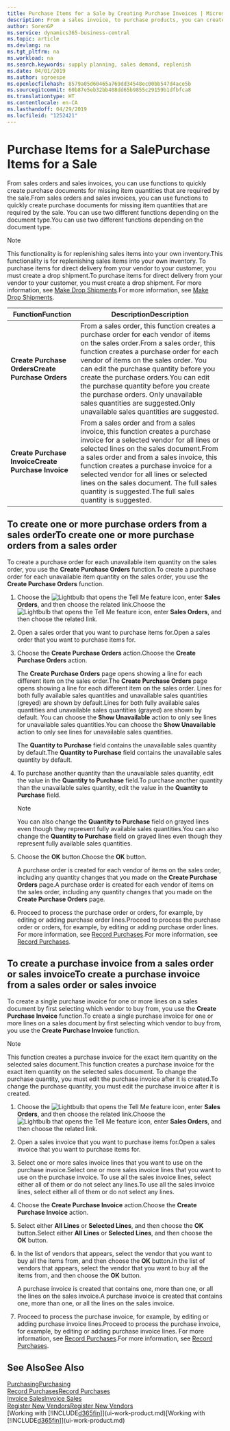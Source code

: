 ```yaml
---
title: Purchase Items for a Sale by Creating Purchase Invoices | Microsoft Docs
description: From a sales invoice, to purchase products, you can create a purchase invoice for a vendor or supplier.
author: SorenGP
ms.service: dynamics365-business-central
ms.topic: article
ms.devlang: na
ms.tgt_pltfrm: na
ms.workload: na
ms.search.keywords: supply planning, sales demand, replenish
ms.date: 04/01/2019
ms.author: sgroespe
ms.openlocfilehash: 8579a05d60465a769dd34548ec00bb547d4ace5b
ms.sourcegitcommit: 60b87e5eb32bb408dd65b9855c29159b1dfbfca8
ms.translationtype: HT
ms.contentlocale: en-CA
ms.lasthandoff: 04/29/2019
ms.locfileid: "1252421"
---
```

# <a name="purchase-items-for-a-sale"></a><span data-ttu-id="2ef64-103">Purchase Items for a Sale</span><span class="sxs-lookup"><span data-stu-id="2ef64-103">Purchase Items for a Sale</span></span>
<span data-ttu-id="2ef64-104">From sales orders and sales invoices, you can use functions to quickly create purchase documents for missing item quantities that are required by the sale.</span><span class="sxs-lookup"><span data-stu-id="2ef64-104">From sales orders and sales invoices, you can use functions to quickly create purchase documents for missing item quantities that are required by the sale.</span></span> <span data-ttu-id="2ef64-105">You can use two different functions depending on the document type.</span><span class="sxs-lookup"><span data-stu-id="2ef64-105">You can use two different functions depending on the document type.</span></span>

> [!Note]
> <span data-ttu-id="2ef64-106">This functionality is for replenishing sales items into your own inventory.</span><span class="sxs-lookup"><span data-stu-id="2ef64-106">This functionality is for replenishing sales items into your own inventory.</span></span> <span data-ttu-id="2ef64-107">To purchase items for direct delivery from your vendor to your customer, you must create a drop shipment.</span><span class="sxs-lookup"><span data-stu-id="2ef64-107">To purchase items for direct delivery from your vendor to your customer, you must create a drop shipment.</span></span> <span data-ttu-id="2ef64-108">For more information, see [Make Drop Shipments](sales-how-drop-shipment.md).</span><span class="sxs-lookup"><span data-stu-id="2ef64-108">For more information, see [Make Drop Shipments](sales-how-drop-shipment.md).</span></span>   

|<span data-ttu-id="2ef64-109">Function</span><span class="sxs-lookup"><span data-stu-id="2ef64-109">Function</span></span>|<span data-ttu-id="2ef64-110">Description</span><span class="sxs-lookup"><span data-stu-id="2ef64-110">Description</span></span>|
|--------|-----------|
|<span data-ttu-id="2ef64-111">**Create Purchase Orders**</span><span class="sxs-lookup"><span data-stu-id="2ef64-111">**Create Purchase Orders**</span></span>|<span data-ttu-id="2ef64-112">From a sales order, this function creates a purchase order for each vendor of items on the sales order.</span><span class="sxs-lookup"><span data-stu-id="2ef64-112">From a sales order, this function creates a purchase order for each vendor of items on the sales order.</span></span> <span data-ttu-id="2ef64-113">You can edit the purchase quantity before you create the purchase orders.</span><span class="sxs-lookup"><span data-stu-id="2ef64-113">You can edit the purchase quantity before you create the purchase orders.</span></span> <span data-ttu-id="2ef64-114">Only unavailable sales quantities are suggested.</span><span class="sxs-lookup"><span data-stu-id="2ef64-114">Only unavailable sales quantities are suggested.</span></span>
|<span data-ttu-id="2ef64-115">**Create Purchase Invoice**</span><span class="sxs-lookup"><span data-stu-id="2ef64-115">**Create Purchase Invoice**</span></span>|<span data-ttu-id="2ef64-116">From a sales order and from a sales invoice, this function creates a purchase invoice for a selected vendor for all lines or selected lines on the sales document.</span><span class="sxs-lookup"><span data-stu-id="2ef64-116">From a sales order and from a sales invoice, this function creates a purchase invoice for a selected vendor for all lines or selected lines on the sales document.</span></span> <span data-ttu-id="2ef64-117">The full sales quantity is suggested.</span><span class="sxs-lookup"><span data-stu-id="2ef64-117">The full sales quantity is suggested.</span></span>|

## <a name="to-create-one-or-more-purchase-orders-from-a-sales-order"></a><span data-ttu-id="2ef64-118">To create one or more purchase orders from a sales order</span><span class="sxs-lookup"><span data-stu-id="2ef64-118">To create one or more purchase orders from a sales order</span></span>
<span data-ttu-id="2ef64-119">To create a purchase order for each unavailable item quantity on the sales order, you use the **Create Purchase Orders** function.</span><span class="sxs-lookup"><span data-stu-id="2ef64-119">To create a purchase order for each unavailable item quantity on the sales order, you use the **Create Purchase Orders** function.</span></span>

1. <span data-ttu-id="2ef64-120">Choose the ![Lightbulb that opens the Tell Me feature](media/ui-search/search_small.png "Tell me what you want to do") icon, enter **Sales Orders**, and then choose the related link.</span><span class="sxs-lookup"><span data-stu-id="2ef64-120">Choose the ![Lightbulb that opens the Tell Me feature](media/ui-search/search_small.png "Tell me what you want to do") icon, enter **Sales Orders**, and then choose the related link.</span></span>
2. <span data-ttu-id="2ef64-121">Open a sales order that you want to purchase items for.</span><span class="sxs-lookup"><span data-stu-id="2ef64-121">Open a sales order that you want to purchase items for.</span></span>
3. <span data-ttu-id="2ef64-122">Choose the **Create Purchase Orders** action.</span><span class="sxs-lookup"><span data-stu-id="2ef64-122">Choose the **Create Purchase Orders** action.</span></span>

    <span data-ttu-id="2ef64-123">The **Create Purchase Orders** page opens showing a line for each different item on the sales order.</span><span class="sxs-lookup"><span data-stu-id="2ef64-123">The **Create Purchase Orders** page opens showing a line for each different item on the sales order.</span></span> <span data-ttu-id="2ef64-124">Lines for both fully available sales quantities and unavailable sales quantities (greyed) are shown by default.</span><span class="sxs-lookup"><span data-stu-id="2ef64-124">Lines for both fully available sales quantities and unavailable sales quantities (grayed) are shown by default.</span></span> <span data-ttu-id="2ef64-125">You can choose the **Show Unavailable** action to only see lines for unavailable sales quantities.</span><span class="sxs-lookup"><span data-stu-id="2ef64-125">You can choose the **Show Unavailable** action to only see lines for unavailable sales quantities.</span></span>

    <span data-ttu-id="2ef64-126">The **Quantity to Purchase** field contains the unavailable sales quantity by default.</span><span class="sxs-lookup"><span data-stu-id="2ef64-126">The **Quantity to Purchase** field contains the unavailable sales quantity by default.</span></span>
4. <span data-ttu-id="2ef64-127">To purchase another quantity than the unavailable sales quantity, edit the value in the **Quantity to Purchase** field.</span><span class="sxs-lookup"><span data-stu-id="2ef64-127">To purchase another quantity than the unavailable sales quantity, edit the value in the **Quantity to Purchase** field.</span></span>

    > [!NOTE]  
    >   <span data-ttu-id="2ef64-128">You can also change the **Quantity to Purchase** field on grayed lines even though they represent fully available sales quantities.</span><span class="sxs-lookup"><span data-stu-id="2ef64-128">You can also change the **Quantity to Purchase** field on grayed lines even though they represent fully available sales quantities.</span></span>
5. <span data-ttu-id="2ef64-129">Choose the **OK** button.</span><span class="sxs-lookup"><span data-stu-id="2ef64-129">Choose the **OK** button.</span></span>

    <span data-ttu-id="2ef64-130">A purchase order is created for each vendor of items on the sales order, including any quantity changes that you made on the **Create Purchase Orders** page.</span><span class="sxs-lookup"><span data-stu-id="2ef64-130">A purchase order is created for each vendor of items on the sales order, including any quantity changes that you made on the **Create Purchase Orders** page.</span></span>
7. <span data-ttu-id="2ef64-131">Proceed to process the purchase order or orders, for example, by editing or adding purchase order lines.</span><span class="sxs-lookup"><span data-stu-id="2ef64-131">Proceed to process the purchase order or orders, for example, by editing or adding purchase order lines.</span></span> <span data-ttu-id="2ef64-132">For more information, see [Record Purchases](purchasing-how-record-purchases.md).</span><span class="sxs-lookup"><span data-stu-id="2ef64-132">For more information, see [Record Purchases](purchasing-how-record-purchases.md).</span></span>


## <a name="to-create-a-purchase-invoice-from-a-sales-order-or-sales-invoice"></a><span data-ttu-id="2ef64-133">To create a purchase invoice from a sales order or sales invoice</span><span class="sxs-lookup"><span data-stu-id="2ef64-133">To create a purchase invoice from a sales order or sales invoice</span></span>
<span data-ttu-id="2ef64-134">To create a single purchase invoice for one or more lines on a sales document by first selecting which vendor to buy from, you use the **Create Purchase Invoice** function.</span><span class="sxs-lookup"><span data-stu-id="2ef64-134">To create a single purchase invoice for one or more lines on a sales document by first selecting which vendor to buy from, you use the **Create Purchase Invoice** function.</span></span>

> [!NOTE]  
>   <span data-ttu-id="2ef64-135">This function creates a purchase invoice for the exact item quantity on the selected sales document.</span><span class="sxs-lookup"><span data-stu-id="2ef64-135">This function creates a purchase invoice for the exact item quantity on the selected sales document.</span></span> <span data-ttu-id="2ef64-136">To change the purchase quantity, you must edit the purchase invoice after it is created.</span><span class="sxs-lookup"><span data-stu-id="2ef64-136">To change the purchase quantity, you must edit the purchase invoice after it is created.</span></span>  

1. <span data-ttu-id="2ef64-137">Choose the ![Lightbulb that opens the Tell Me feature](media/ui-search/search_small.png "Tell me what you want to do") icon, enter **Sales Orders**, and then choose the related link.</span><span class="sxs-lookup"><span data-stu-id="2ef64-137">Choose the ![Lightbulb that opens the Tell Me feature](media/ui-search/search_small.png "Tell me what you want to do") icon, enter **Sales Orders**, and then choose the related link.</span></span>
2. <span data-ttu-id="2ef64-138">Open a sales invoice that you want to purchase items for.</span><span class="sxs-lookup"><span data-stu-id="2ef64-138">Open a sales invoice that you want to purchase items for.</span></span>
3. <span data-ttu-id="2ef64-139">Select one or more sales invoice lines that you want to use on the purchase invoice.</span><span class="sxs-lookup"><span data-stu-id="2ef64-139">Select one or more sales invoice lines that you want to use on the purchase invoice.</span></span> <span data-ttu-id="2ef64-140">To use all the sales invoice lines, select either all of them or do not select any lines.</span><span class="sxs-lookup"><span data-stu-id="2ef64-140">To use all the sales invoice lines, select either all of them or do not select any lines.</span></span>
4. <span data-ttu-id="2ef64-141">Choose the **Create Purchase Invoice** action.</span><span class="sxs-lookup"><span data-stu-id="2ef64-141">Choose the **Create Purchase Invoice** action.</span></span>
5. <span data-ttu-id="2ef64-142">Select either **All Lines** or **Selected Lines**, and then choose the **OK** button.</span><span class="sxs-lookup"><span data-stu-id="2ef64-142">Select either **All Lines** or **Selected Lines**, and then choose the **OK** button.</span></span>  
6. <span data-ttu-id="2ef64-143">In the list of vendors that appears, select the vendor that you want to buy all the items from, and then choose the **OK** button.</span><span class="sxs-lookup"><span data-stu-id="2ef64-143">In the list of vendors that appears, select the vendor that you want to buy all the items from, and then choose the **OK** button.</span></span>

    <span data-ttu-id="2ef64-144">A purchase invoice is created that contains one, more than one, or all the lines on the sales invoice.</span><span class="sxs-lookup"><span data-stu-id="2ef64-144">A purchase invoice is created that contains one, more than one, or all the lines on the sales invoice.</span></span>
7. <span data-ttu-id="2ef64-145">Proceed to process the purchase invoice, for example, by editing or adding purchase invoice lines.</span><span class="sxs-lookup"><span data-stu-id="2ef64-145">Proceed to process the purchase invoice, for example, by editing or adding purchase invoice lines.</span></span> <span data-ttu-id="2ef64-146">For more information, see [Record Purchases](purchasing-how-record-purchases.md).</span><span class="sxs-lookup"><span data-stu-id="2ef64-146">For more information, see [Record Purchases](purchasing-how-record-purchases.md).</span></span>

## <a name="see-also"></a><span data-ttu-id="2ef64-147">See Also</span><span class="sxs-lookup"><span data-stu-id="2ef64-147">See Also</span></span>
[<span data-ttu-id="2ef64-148">Purchasing</span><span class="sxs-lookup"><span data-stu-id="2ef64-148">Purchasing</span></span>](purchasing-manage-purchasing.md)  
[<span data-ttu-id="2ef64-149">Record Purchases</span><span class="sxs-lookup"><span data-stu-id="2ef64-149">Record Purchases</span></span>](purchasing-how-record-purchases.md)  
[<span data-ttu-id="2ef64-150">Invoice Sales</span><span class="sxs-lookup"><span data-stu-id="2ef64-150">Invoice Sales</span></span>](sales-how-invoice-sales.md)  
[<span data-ttu-id="2ef64-151">Register New Vendors</span><span class="sxs-lookup"><span data-stu-id="2ef64-151">Register New Vendors</span></span>](purchasing-how-register-new-vendors.md)  
<span data-ttu-id="2ef64-152">[Working with [!INCLUDE[d365fin](includes/d365fin_md.md)]](ui-work-product.md)</span><span class="sxs-lookup"><span data-stu-id="2ef64-152">[Working with [!INCLUDE[d365fin](includes/d365fin_md.md)]](ui-work-product.md)</span></span>
